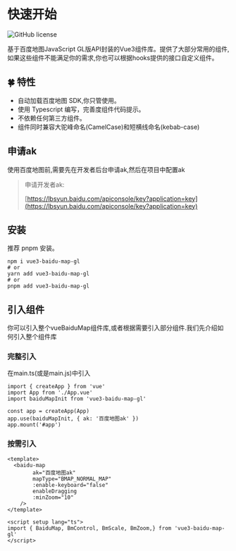 # 快速开始
<img src="https://img.shields.io/github/license/yue1123/img-previewer?style=flat-square" alt="GitHub license" >
<img src="https://img.shields.io/github/package-json/v/yue1123/vue3-baidu-map-gl?color=f90&style=flat-square" alt="" style="margin-left:10px">

基于百度地图JavaScript GL版API封装的Vue3组件库。提供了大部分常用的组件,如果这些组件不能满足你的需求,你也可以根据hooks提供的接口自定义组件。

## :four_leaf_clover: 特性
- 自动加载百度地图 SDK,你只管使用。
- 使用 Typescript 编写，完善度组件代码提示。
- 不依赖任何第三方组件。
- 组件同时兼容大驼峰命名(CamelCase)和短横线命名(kebab-case)

## 申请ak
使用百度地图前,需要先在开发者后台申请ak,然后在项目中配置ak

> 申请开发者ak: 
> 
> [https://lbsyun.baidu.com/apiconsole/key?application=key](https://lbsyun.baidu.com/apiconsole/key?application=key)


## 安装
推荐 pnpm 安装。
```shell
npm i vue3-baidu-map-gl
# or
yarn add vue3-baidu-map-gl
# or
pnpm add vue3-baidu-map-gl
```

## 引入组件
你可以引入整个vueBaiduMap组件库,或者根据需要引入部分组件.我们先介绍如何引入整个组件库
### 完整引入
在main.ts(或是main.js)中引入
```ts{3,6}
import { createApp } from 'vue'
import App from './App.vue'
import baiduMapInit from 'vue3-baidu-map-gl'

const app = createApp(App)
app.use(baiduMapInit, { ak: '百度地图ak' })
app.mount('#app')
```
### 按需引入
```vue{12}
<template>
  <baidu-map
		ak="百度地图ak"
		mapType="BMAP_NORMAL_MAP"
		:enable-keyboard="false"
		enableDragging
		:minZoom="10"
	/>
</template>

<script setup lang="ts">
import { BaiduMap, BmControl, BmScale, BmZoom,} from 'vue3-baidu-map-gl'
</script>

```
